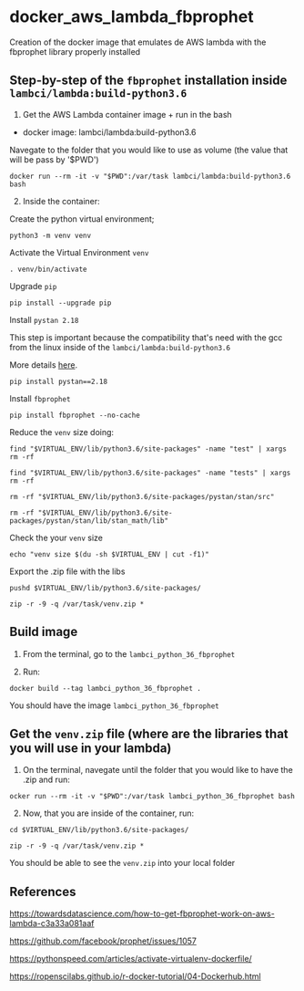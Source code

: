 # docker_aws_lambda_fbprophet
Creation of the docker image that emulates de AWS lambda with the fbprophet library properly installed

## Step-by-step of the ```fbprophet``` installation inside ```lambci/lambda:build-python3.6```

1. Get the AWS Lambda container image + run in the bash

- docker image: lambci/lambda:build-python3.6

Navegate to the folder that you would like to use as volume (the value that will be pass by '$PWD')

```
docker run --rm -it -v "$PWD":/var/task lambci/lambda:build-python3.6 bash
```

2. Inside the container:

Create the python virtual environment;

```
python3 -m venv venv
```

Activate the Virtual Environment ```venv```

```
. venv/bin/activate
```

Upgrade ```pip```

```
pip install --upgrade pip
```

Install ```pystan 2.18```

This step is important because the compatibility that's need with the gcc from the linux inside of the ```lambci/lambda:build-python3.6```

More details [here](https://github.com/facebook/prophet/issues/1057).

```
pip install pystan==2.18
```

Install ```fbprophet```

```
pip install fbprophet --no-cache
```

Reduce the ```venv``` size doing:

```
find "$VIRTUAL_ENV/lib/python3.6/site-packages" -name "test" | xargs rm -rf

find "$VIRTUAL_ENV/lib/python3.6/site-packages" -name "tests" | xargs rm -rf

rm -rf "$VIRTUAL_ENV/lib/python3.6/site-packages/pystan/stan/src"

rm -rf "$VIRTUAL_ENV/lib/python3.6/site-packages/pystan/stan/lib/stan_math/lib"
```

Check the your ```venv``` size

```
echo "venv size $(du -sh $VIRTUAL_ENV | cut -f1)"
```

Export the .zip file with the libs

```
pushd $VIRTUAL_ENV/lib/python3.6/site-packages/

zip -r -9 -q /var/task/venv.zip *
```

## Build image

1. From the terminal, go to the ```lambci_python_36_fbprophet```

2. Run: 

```
docker build --tag lambci_python_36_fbprophet .
```

You should have the image ```lambci_python_36_fbprophet```

## Get the ```venv.zip``` file (where are the libraries that you will use in your lambda)

1. On the terminal, navegate until the folder that you would like to have the .zip and run:

```
ocker run --rm -it -v "$PWD":/var/task lambci_python_36_fbprophet bash
```

2. Now, that you are inside of the container, run:

```
cd $VIRTUAL_ENV/lib/python3.6/site-packages/

zip -r -9 -q /var/task/venv.zip *

```

You should be able to see the ```venv.zip``` into your local folder


## References

https://towardsdatascience.com/how-to-get-fbprophet-work-on-aws-lambda-c3a33a081aaf

https://github.com/facebook/prophet/issues/1057

https://pythonspeed.com/articles/activate-virtualenv-dockerfile/

https://ropenscilabs.github.io/r-docker-tutorial/04-Dockerhub.html